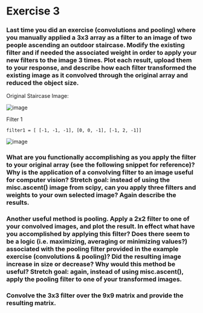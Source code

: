 # Exercise 3

### Last time you did an exercise (convolutions and pooling) where you manually applied a 3x3 array as a filter to an image of two people ascending an outdoor staircase. Modify the existing filter and if needed the associated weight in order to apply your new filters to the image 3 times. Plot each result, upload them to your response, and describe how each filter transformed the existing image as it convolved through the original array and reduced the object size. 

Original Staircase Image:

![image](https://user-images.githubusercontent.com/78870884/110259517-10396f00-7f76-11eb-811d-510249b678b1.png)

Filter 1
```
filter1 = [ [-1, -1, -1], [0, 0, -1], [-1, 2, -1]]
```
![image](https://user-images.githubusercontent.com/78870884/110259770-64911e80-7f77-11eb-9e83-6e359792c02f.png)

### What are you functionally accomplishing as you apply the filter to your original array (see the following snippet for reference)? Why is the application of a convolving filter to an image useful for computer vision? Stretch goal: instead of using the misc.ascent() image from scipy, can you apply three filters and weights to your own selected image? Again describe the results.



### Another useful method is pooling. Apply a 2x2 filter to one of your convolved images, and plot the result. In effect what have you accomplished by applying this filter? Does there seem to be a logic (i.e. maximizing, averaging or minimizing values?) associated with the pooling filter provided in the example exercise (convolutions & pooling)? Did the resulting image increase in size or decrease? Why would this method be useful? Stretch goal: again, instead of using misc.ascent(), apply the pooling filter to one of your transformed images.

### Convolve the 3x3 filter over the 9x9 matrix and provide the resulting matrix.
